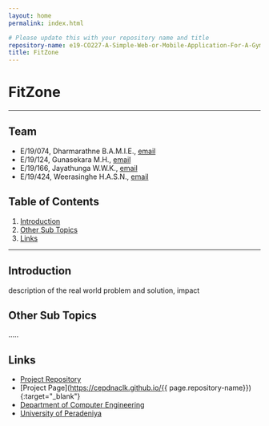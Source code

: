 ```yaml
---
layout: home
permalink: index.html

# Please update this with your repository name and title
repository-name: e19-CO227-A-Simple-Web-or-Mobile-Application-For-A-Gym
title: FitZone
---
```


[comment]: # "This is the standard layout for the project, but you can clean this and use your own template"

# FitZone

---

<!-- 
This is a sample image, to show how to add images to your page. To learn more options, please refer [this](https://projects.ce.pdn.ac.lk/docs/faq/how-to-add-an-image/)

![Sample Image](./images/sample.png)
 -->

## Team
-  E/19/074, Dharmarathne B.A.M.I.E., [email](mailto:e19074@eng.pdn.ac.lk)
-  E/19/124, Gunasekara M.H., [email](mailto:e19124@eng.pdn.ac.lk)
-  E/19/166, Jayathunga W.W.K., [email](mailto:e19166@eng.pdn.ac.lk)
-  E/19/424, Weerasinghe H.A.S.N., [email](mailto:e19424@eng.pdn.ac.lk)

## Table of Contents
1. [Introduction](#introduction)
2. [Other Sub Topics](#other-sub-topics)
3. [Links](#links)

---

## Introduction

 description of the real world problem and solution, impact

## Other Sub Topics

.....

## Links

- [Project Repository](https://github.com/cepdnaclk/e19-CO227-A-Simple-Web-or-Mobile-Application-For-A-Gym)
- [Project Page](https://cepdnaclk.github.io/{{ page.repository-name}}){:target="_blank"}
- [Department of Computer Engineering](http://www.ce.pdn.ac.lk/)
- [University of Peradeniya](https://eng.pdn.ac.lk/)


[//]: # (Please refer this to learn more about Markdown syntax)
[//]: # (https://github.com/adam-p/markdown-here/wiki/Markdown-Cheatsheet)
